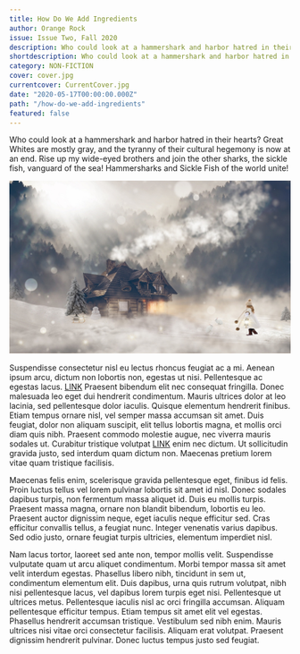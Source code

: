 ```yaml
---
title: How Do We Add Ingredients
author: Orange Rock
issue: Issue Two, Fall 2020
description: Who could look at a hammershark and harbor hatred in their hearts? Great Whites are mostly gray, and the tyranny of their cultural hegemony is now at an end. Rise up my wide-eyed brothers and join the other sharks, the sickle fish, vanguard of the sea! Hammersharks and Sickle Fish of the world unite! 
shortdescription: Who could look at a hammershark and harbor hatred in their hearts? Great Whites are mostly gray, and the tyranny of their cultural hegemony is now at an end. Rise up my wide-eyed brothers and join the other sharks, the sickle fish, vanguard of the sea! Hammersharks and Sickle Fish of the world unite! 
category: NON-FICTION
cover: cover.jpg
currentcover: CurrentCover.jpg
date: "2020-05-17T00:00:00.000Z"
path: "/how-do-we-add-ingredients"
featured: false
---
```


Who could look at a hammershark and harbor hatred in their hearts? Great Whites are mostly gray, and the tyranny of their cultural hegemony is now at an end. Rise up my wide-eyed brothers and join the other sharks, the sickle fish, vanguard of the sea! Hammersharks and Sickle Fish of the world unite!

![image](./cover.jpg)

Suspendisse consectetur nisl eu lectus rhoncus feugiat ac a mi. Aenean ipsum arcu, dictum non lobortis non, egestas ut nisi. Pellentesque ac egestas lacus. [LINK](https://attackingpixels.com) Praesent bibendum elit nec consequat fringilla. Donec malesuada leo eget dui hendrerit condimentum. Mauris ultrices dolor at leo lacinia, sed pellentesque dolor iaculis. Quisque elementum hendrerit finibus. Etiam tempus ornare nisl, vel semper massa accumsan sit amet. Duis feugiat, dolor non aliquam suscipit, elit tellus lobortis magna, et mollis orci diam quis nibh. Praesent commodo molestie augue, nec viverra mauris sodales ut. Curabitur tristique volutpat [LINK](https://attackingpixels.com) enim nec dictum. Ut sollicitudin gravida justo, sed interdum quam dictum non. Maecenas pretium lorem vitae quam tristique facilisis.

Maecenas felis enim, scelerisque gravida pellentesque eget, finibus id felis. Proin luctus tellus vel lorem pulvinar lobortis sit amet id nisl. Donec sodales dapibus turpis, non fermentum massa aliquet id. Duis eu mollis turpis. Praesent massa magna, ornare non blandit bibendum, lobortis eu leo. Praesent auctor dignissim neque, eget iaculis neque efficitur sed. Cras efficitur convallis tellus, a feugiat nunc. Integer venenatis varius dapibus. Sed odio justo, ornare feugiat turpis ultricies, elementum imperdiet nisl.

Nam lacus tortor, laoreet sed ante non, tempor mollis velit. Suspendisse vulputate quam ut arcu aliquet condimentum. Morbi tempor massa sit amet velit interdum egestas. Phasellus libero nibh, tincidunt in sem ut, condimentum elementum elit. Duis dapibus, urna quis rutrum volutpat, nibh nisi pellentesque lacus, vel dapibus lorem turpis eget nisi. Pellentesque ut ultrices metus. Pellentesque iaculis nisl ac orci fringilla accumsan. Aliquam pellentesque efficitur tempus. Etiam tempus sit amet elit vel egestas. Phasellus hendrerit accumsan tristique. Vestibulum sed nibh enim. Mauris ultrices nisi vitae orci consectetur facilisis. Aliquam erat volutpat. Praesent dignissim hendrerit pulvinar. Donec luctus tempus justo sed feugiat.
